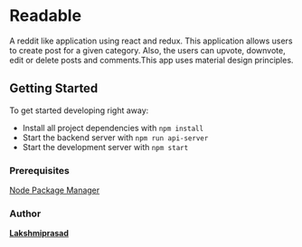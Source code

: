 # Readable

A reddit like application using react and redux. This application allows users
to create post for a given category. Also, the users can upvote, downvote, edit
or delete posts and comments.This app uses material design principles.

## Getting Started

To get started developing right away:

* Install all project dependencies with `npm install`
* Start the backend server with `npm run api-server`
* Start the development server with `npm start`

### Prerequisites

[Node Package Manager](https://www.npmjs.com)

### Author

[**Lakshmiprasad**](https://github.com/sLakshmiprasad)
